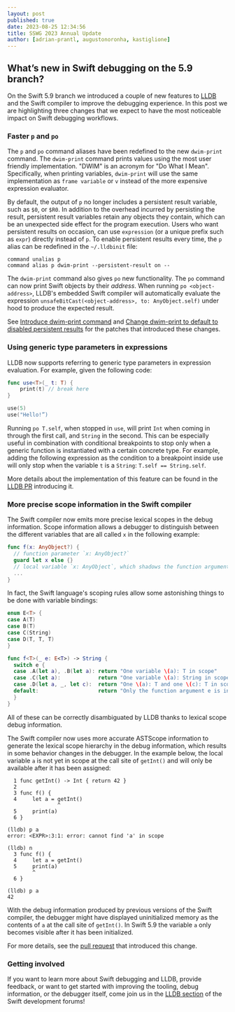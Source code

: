 ```yaml
---
layout: post
published: true
date: 2023-08-25 12:34:56
title: SSWG 2023 Annual Update
author: [adrian-prantl, augustonoronha, kastiglione]
---
```


## What’s new in Swift debugging on the 5.9 branch?

On the Swift 5.9 branch we introduced a couple of new features to [LLDB](https://lldb.llvm.org/ "LLDB project home page") and the Swift compiler to improve the debugging experience. In this post we are highlighting three changes that we expect to have the most noticeable impact on Swift debugging workflows.


### Faster `p` and `po`

The `p` and `po` command aliases have been redefined to the new `dwim-print` command. The `dwim-print` command prints values using the most user friendly implementation. "DWIM" is an acronym for "Do What I Mean". Specifically, when printing variables, `dwim-print` will use the same implementation as `frame variable` or `v` instead of the more expensive expression evaluator.

By default, the output of `p` no longer includes a persistent result variable, such as `$0`, or `$R0`. In addition to the overhead incurred by persisting the result, persistent result variables retain any objects they contain, which can be an unexpected side effect for the program execution. Users who want persistent results on occasion, can use `expression` (or a unique prefix such as `expr`) directly instead of `p`. To enable persistent results every time, the `p` alias can be redefined in the `~/.lldbinit` file:

```
command unalias p
command alias p dwim-print --persistent-result on --
```

The `dwim-print` command also gives `po` new functionality. The `po` command can now print Swift objects by their *address*. When running `po <object-address>`, LLDB's embedded Swift compiler will automatically evaluate the expression `unsafeBitCast(<object-address>, to: AnyObject.self)` under hood to produce the expected result.

See [Introduce dwim-print command](https://reviews.llvm.org/D138315 "LLVM review") and [Change dwim-print to default to disabled persistent results](https://reviews.llvm.org/D145609 "LLVM review") for the patches that introduced these changes.


### Using generic type parameters in expressions

LLDB now supports referring to generic type parameters in expression evaluation. For example, given the following code:

```swift
func use<T>(_ t: T) {
    print(t) // break here
}

use(5)
use("Hello!”)
```

Running `po T.self`, when stopped in `use`, will print `Int` when coming in through the first call, and `String` in the second. This can be especially useful in combination with conditional breakpoints to stop only when a generic function is instantiated with a certain concrete type. For example, adding the following expression as the condition to a breakpoint inside use will only stop when the variable `t` is a `String`: `T.self == String.self`.

More details about the implementation of this feature can be found in the [LLDB PR](https://github.com/apple/llvm-project/pull/5715) introducing it.


### More precise scope information in the Swift compiler

The Swift compiler now emits more precise lexical scopes in the debug information. Scope information allows a debugger to distinguish between the different variables that are all called `x` in the following example:

```swift
func f(x: AnyObject?) {
  // function parameter `x: AnyObject?`
  guard let x else {}
  // local variable `x: AnyObject`, which shadows the function argument `x`
  ...
}
```

In fact, the Swift language's scoping rules allow some astonishing things to be done with variable bindings:

```swift
enum E<T> {
case A(T)
case B(T)
case C(String)
case D(T, T, T)
}

func f<T>(_ e: E<T>) -> String {
  switch e {
  case .A(let a), .B(let a): return "One variable \(a): T in scope"
  case .C(let a):            return "One variable \(a): String in scope"
  case .D(let a, _, let c):  return "One \(a): T and one \(c): T in scope"
  default:                   return "Only the function argument e is in scope"
  }
}
```

All of these can be correctly disambiguated by LLDB thanks to lexical scope debug information.

The Swift compiler now uses more accurate ASTScope information to generate the lexical scope hierarchy in the debug information, which results in some behavior changes in the debugger. In the example below, the local variable `a` is not yet in scope at the call site of `getInt()` and will only be available after it has been assigned:

```
  1 func getInt() -> Int { return 42 }
  2
  3 func f() {
  4     let a = getInt()
                ^
  5     print(a)
  6 }

(lldb) p a
error: <EXPR>:3:1: error: cannot find 'a' in scope

(lldb) n
  3 func f() {
  4     let a = getInt()
  5     print(a)
        ^
  6 }

(lldb) p a
42
```

With the debug information produced by previous versions of the Swift compiler, the debugger might have displayed uninitialized memory as the contents of `a` at the call site of `getInt()`. In Swift 5.9 the variable `a` only becomes visible after it has been initialized.

For more details, see the [pull request](https://github.com/apple/swift/pull/64941) that introduced this change.


### Getting involved

If you want to learn more about Swift debugging and LLDB, provide feedback, or want to get started with improving the tooling, debug information, or the debugger itself, come join us in the [LLDB section](https://forums.swift.org/c/development/lldb/13) of the Swift development forums!
